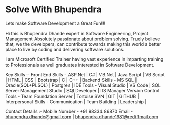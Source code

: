 # Solve With Bhupendra
Lets make Software Development a Great Fun!!!

Hi this is Bhupendra Dhande expert in Software Engineering, Project Management
Absolutely passionate about problem solving.
Truely believe that, we the developers, can contribute towards making this world a better place to live 
by coding and delivering software solutions.

I am Microsoft Certified Trainer having vast experience in imparting training to 
Professionals as well graduates interested in Software Development.

Key Skills :-
Front End Skills      -   ASP.Net | C# | VB.Net | Java Script | VB Script | HTML | CSS | Bootstrap | C | C++ |
Backend Skills        -   MS SQL | Oracle(SQL+PLSQL) | Postgres |
IDE Tools             -   Visual Studio | VS Code | SQL Server Management Studio | SQLDeveloper | IIS Manager
Version Control Tools -   Team Foundation Server | Tortoise SVN | GIT | GITHUB | 
Interpersonal Skills  -   Communication | Team Building | Leadership | 

Contact Details :-
Mobile Number - +91 98334 86870
Email - bhupendra.dhande@gmail.com | bhupendra.dhande1981@rediffmail.com
